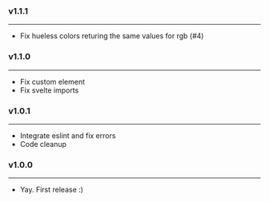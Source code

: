 ### v1.1.1

---

- Fix hueless colors returing the same values for rgb (#4)

### v1.1.0

---

- Fix custom element
- Fix svelte imports

### v1.0.1

---

- Integrate eslint and fix errors
- Code cleanup

### v1.0.0

---

- Yay. First release :)
